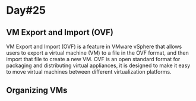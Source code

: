 # Day#25

## VM Export and Import (OVF)
VM Export and Import (OVF) is a feature in VMware vSphere that allows users to export a virtual machine (VM) to a file in the OVF format, and then import that file to create a new VM. OVF is an open standard format for packaging and distributing virtual appliances, it is designed to make it easy to move virtual machines between different virtualization platforms.

## Organizing VMs
